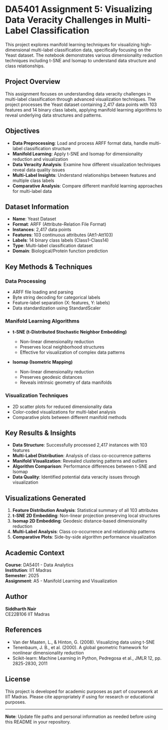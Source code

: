# DA5401 Assignment 5: Visualizing Data Veracity Challenges in Multi-Label Classification

This project explores manifold learning techniques for visualizing high-dimensional multi-label classification data, specifically focusing on the Yeast dataset. The notebook demonstrates various dimensionality reduction techniques including t-SNE and Isomap to understand data structure and class relationships.

## Project Overview

This assignment focuses on understanding data veracity challenges in multi-label classification through advanced visualization techniques. The project processes the Yeast dataset containing 2,417 data points with 103 features and 14 binary class labels, applying manifold learning algorithms to reveal underlying data structures and patterns.

## Objectives

- **Data Preprocessing**: Load and process ARFF format data, handle multi-label classification structure
- **Manifold Learning**: Apply t-SNE and Isomap for dimensionality reduction and visualization
- **Data Veracity Analysis**: Examine how different visualization techniques reveal data quality issues
- **Multi-Label Insights**: Understand relationships between features and multiple class labels
- **Comparative Analysis**: Compare different manifold learning approaches for multi-label data

## Dataset Information

- **Name**: Yeast Dataset
- **Format**: ARFF (Attribute-Relation File Format)
- **Instances**: 2,417 data points
- **Features**: 103 continuous attributes (Att1-Att103)
- **Labels**: 14 binary class labels (Class1-Class14)
- **Type**: Multi-label classification dataset
- **Domain**: Biological/Protein function prediction

##  Key Methods & Techniques

### Data Processing
- ARFF file loading and parsing
- Byte string decoding for categorical labels
- Feature-label separation (X: features, Y: labels)
- Data standardization using StandardScaler

### Manifold Learning Algorithms
- **t-SNE (t-Distributed Stochastic Neighbor Embedding)**
  - Non-linear dimensionality reduction
  - Preserves local neighborhood structures
  - Effective for visualization of complex data patterns

- **Isomap (Isometric Mapping)**
  - Non-linear dimensionality reduction
  - Preserves geodesic distances
  - Reveals intrinsic geometry of data manifolds

### Visualization Techniques
- 2D scatter plots for reduced dimensionality data
- Color-coded visualizations for multi-label analysis
- Comparative plots between different manifold methods


## Key Results & Insights

- **Data Structure**: Successfully processed 2,417 instances with 103 features
- **Multi-Label Distribution**: Analysis of class co-occurrence patterns
- **Manifold Visualization**: Revealed clustering patterns and outliers
- **Algorithm Comparison**: Performance differences between t-SNE and Isomap
- **Data Quality**: Identified potential data veracity issues through visualization

## Visualizations Generated

1. **Feature Distribution Analysis**: Statistical summary of all 103 attributes
2. **t-SNE 2D Embedding**: Non-linear projection preserving local structures
3. **Isomap 2D Embedding**: Geodesic distance-based dimensionality reduction
4. **Multi-Label Analysis**: Class co-occurrence and relationship patterns
5. **Comparative Plots**: Side-by-side algorithm performance visualization

## Academic Context

**Course**: DA5401 - Data Analytics  
**Institution**: IIT Madras  
**Semester**: 2025  
**Assignment**: A5 - Manifold Learning and Visualization  

##  Author

**Siddharth Nair**  
CE22B106
IIT Madras

## References

- Van der Maaten, L., & Hinton, G. (2008). Visualizing data using t-SNE
- Tenenbaum, J. B., et al. (2000). A global geometric framework for nonlinear dimensionality reduction
- Scikit-learn: Machine Learning in Python, Pedregosa et al., JMLR 12, pp. 2825-2830, 2011

## License

This project is developed for academic purposes as part of coursework at IIT Madras. Please cite appropriately if using for research or educational purposes.

---

**Note**: Update file paths and personal information as needed before using this README in your repository.




